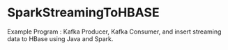 # SparkStreamingToHBASE
Example Program : Kafka Producer, Kafka Consumer, and insert streaming data to HBase using Java and Spark.
